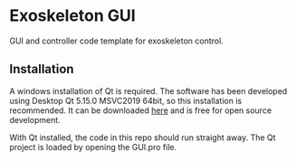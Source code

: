 # Exoskeleton GUI

GUI and controller code template for exoskeleton control.

## Installation

A windows installation of Qt is required. The software has been developed using Desktop Qt 5.15.0 MSVC2019 64bit, so this installation is recommended. It can be downloaded [here](https://www.qt.io/download-qt-installer "Qt") and is free for open source development.

With Qt installed, the code in this repo should run straight away. The Qt project is loaded by opening the GUI.pro file.
